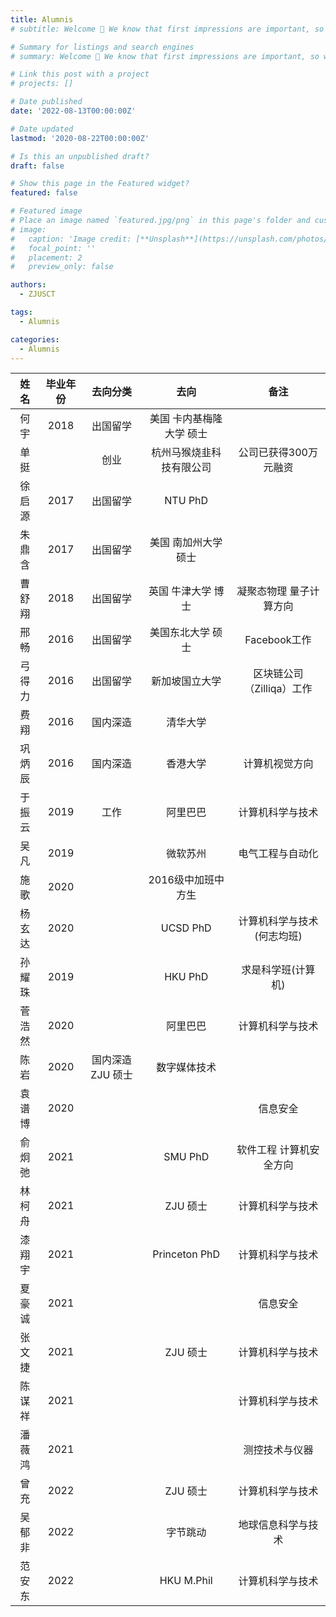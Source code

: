 ```yaml
---
title: Alumnis
# subtitle: Welcome 👋 We know that first impressions are important, so we've populated your new site with some initial content to help you get familiar with everything in no time.

# Summary for listings and search engines
# summary: Welcome 👋 We know that first impressions are important, so we've populated your new site with some initial content to help you get familiar with everything in no time.

# Link this post with a project
# projects: []

# Date published
date: '2022-08-13T00:00:00Z'

# Date updated
lastmod: '2020-08-22T00:00:00Z'

# Is this an unpublished draft?
draft: false

# Show this page in the Featured widget?
featured: false

# Featured image
# Place an image named `featured.jpg/png` in this page's folder and customize its options here.
# image:
#   caption: 'Image credit: [**Unsplash**](https://unsplash.com/photos/CpkOjOcXdUY)'
#   focal_point: ''
#   placement: 2
#   preview_only: false

authors:
  - ZJUSCT

tags:
  - Alumnis

categories:
  - Alumnis
---
```


|  姓名  | 毕业年份 | 去向分类 |             去向              |                备注                 |
| :----: | :------: | :------: | :---------------------------: | :---------------------------------: |
|  何宇  |   2018   | 出国留学 | 美国   卡内基梅隆大学    硕士 |                                     |
|  单挺  |          |   创业   |   杭州马猴烧韭科技有限公司    |        公司已获得300万元融资        |
| 徐启源 |   2017   | 出国留学 |        NTU PhD        |                                     |
| 朱鼎含 |   2017   | 出国留学 |    美国   南加州大学 硕士     |                                     |
| 曹舒翔 |   2018   | 出国留学 |     英国   牛津大学 博士      |   凝聚态物理 量子计算方向    |
|  邢畅  |   2016   | 出国留学 |      美国东北大学   硕士      |         Facebook工作          |
| 弓得力 |   2016   | 出国留学 |        新加坡国立大学         | 区块链公司（Zilliqa）工作 |
|  费翔  |   2016   | 国内深造 |           清华大学          |                                     |
| 巩炳辰 |   2016   | 国内深造 |           香港大学            |         计算机视觉方向          |
| 于振云 |   2019   |   工作       |     阿里巴巴              |    计算机科学与技术 |
|  吴凡  |   2019   |          |        微软苏州                  |       电气工程与自动化       |
|  施歌  |   2020   |          |      2016级中加班中方生       |                                     |
| 杨玄达 |   2020   |          |             UCSD PhD        |   计算机科学与技术(何志均班)         |
| 孙耀珠 |   2019   |          |             HKU PhD              |        求是科学班(计算机)       |
| 菅浩然 |   2020   |          |             阿里巴巴         |        计算机科学与技术            |
|  陈岩  |   2020   |  国内深造          ZJU 硕士              |          数字媒体技术             |
| 袁谱博 |   2020   |          |                               |           信息安全                |
| 俞炯弛 |   2021   |          |      SMU PhD               |      软件工程 计算机安全方向        |
| 林柯舟 |   2021   |          |         ZJU 硕士                      |        计算机科学与技术     |
| 漆翔宇 |   2021   |          |         Princeton PhD     |        计算机科学与技术          |
| 夏豪诚 |   2021   |          |                               |       信息安全         |
| 张文捷 |   2021   |          |       ZJU 硕士          |        计算机科学与技术          |
| 陈谋祥 |   2021   |          |                               |        计算机科学与技术          |
| 潘薇鸿 |   2021   |          |                               |        测控技术与仪器      |
| 曾充 |   2022   |          |        ZJU 硕士                       |        计算机科学与技术     |
| 吴郁非 |   2022   |          |      字节跳动                         |        地球信息科学与技术     |
| 范安东 |   2022   |          |      HKU M.Phil            |        计算机科学与技术      |
